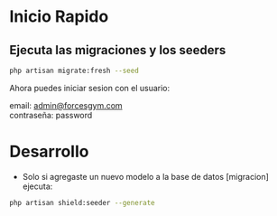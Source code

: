 # Inicio Rapido

## Ejecuta las migraciones y los seeders
```sh
php artisan migrate:fresh --seed
```

Ahora puedes iniciar sesion con el usuario:

email: admin@forcesgym.com
<br>
contraseña: password

# Desarrollo

* Solo si agregaste un nuevo modelo a la base de datos [migracion] ejecuta:

```sh
php artisan shield:seeder --generate
```
